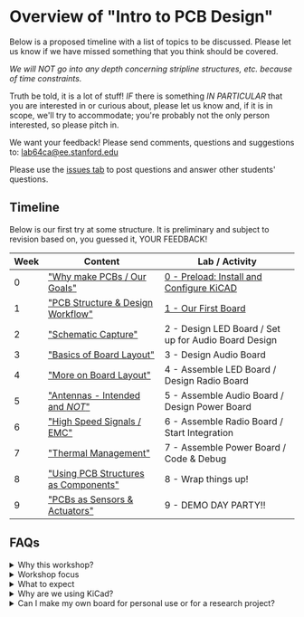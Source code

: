 # Overview of "Intro to PCB Design"
Below is a proposed timeline with a list of topics to be discussed. Please let us know if we have missed something that you think should be covered.

*We will NOT go into any depth concerning stripline structures, etc. because of time constraints.*

Truth be told, it is a lot of stuff! *IF* there is something *IN PARTICULAR* that you are interested in or curious about, please let us know and, if it is in scope, we'll try to accommodate; you're probably not the only person interested, so please pitch in.

We want your feedback! Please send comments, questions and suggestions to: lab64ca@ee.stanford.edu

Please use the [issues tab](../../issues) to post questions and answer other students' questions.

## Timeline
Below is our first try at some structure. It is preliminary and subject to revision based
on, you guessed it, YOUR FEEDBACK!

Week | Content | Lab / Activity
---- | ------- | -------------
0  | ["Why make PCBs / Our Goals"](Week_0/Week_0_Content) | [0 - Preload: Install and Configure KiCAD](Week_0/Week_0_Activity)
1  | ["PCB Structure & Design Workflow"](Week_1/Week_1_Content) | [1 - Our First Board](Week_1/Week_1_Activity)
2  | ["Schematic Capture"](Week_2/Week_2_Content) | 2 - Design LED Board / Set up for Audio Board Design
3  | ["Basics of Board Layout"](Week_3/Week_3_Content) | 3 - Design Audio Board
4  | ["More on Board Layout"](Week_4/Week_4_Content) | 4 - Assemble LED Board / Design Radio Board
5  | ["Antennas - Intended and *NOT*"](Week_5/Week_5_Content) | 5 - Assemble Audio Board / Design Power Board
6  | ["High Speed Signals / EMC"](Week_6/Week_6_Content) | 6 - Assemble Radio Board / Start Integration
7  | ["Thermal Management"](Week_7/Week_7_Content) | 7 - Assemble Power Board / Code & Debug
8  | ["Using PCB Structures as Components"](Week_8/Week_8_Content) | 8 - Wrap things up!
9  | ["PCBs as Sensors & Actuators"](Week_9/Week_9_Content) | 9 - DEMO DAY PARTY!!

## FAQs

<details>
  <summary>Why this workshop?</summary>
Here at Stanford there are many folks that make printed circuit boards (PCBs) for a variety
of reasons. Many have expressed interest in learning more about how to design PCBs. Hopefully
this material will provide a route to a more solid background in PCB design for those just
starting out.
In working with folks that "know what they are doing" we see an abundance of trouble with
the mechanical aspects of PCB design. In many cases, holes don't line up, heatsinks interfere
with enclosures, wires and cables have inadequate service loop and ineffective strain relief.
One of the goals for this material is to give you, the PCB designer, the tools and insight
that will enable you to avoid many of these problems and stop "spinning boards" just to get
the basics correct.
</details>

<details>
  <summary>Workshop focus</summary>
  
This is an **introductory** workshop. **No previous experience is required.** Since we will
emphasize basic connectivity, form, fit, and function it will be helpful (but **NOT REQUIRED**)
if you have some limited experience with a mechanical design program. Suitable programs
include SolidWorks, Fusion360, FreeCAD, or any similar program. SolidWorks and Fusion360
are available free of cost for students. Additionally, they are available on lab64 servers
and you can use them without needing to run a VM, etc. If you need help with this, please
contact the lab64 staff by sending an email to lab64ca@ee.stanford.edu

Many folks that "know what they are doing" want to jump straight to more advanced topics
such as microstrip design, integrated component design, etc. They want to do this before
mastering rudimentary things (e.g., board stack-up and materials). We will cover these and
other advanced topics in follow-on workshops (or you can actually take EE 251 and really
understand things!). THIS MATERIAL WILL GIVE YOU THE FOUNDATION FOR ADVANCED TOPICS.
To be clear, we all know that, in reality, we are working with electro-magnetic fields and
their propagation, but we are going to to use the "lumped element" approximation for these
discussions.
</details>

<details>
  <summary>What to expect</summary>
  
### What is the required time commitment?
We have often been asked about the expected time commitment; how many hours per week will
be needed. As always, the answer is it *depends*. For an experienced PCB designer, the labs
may only require a few (3-4) hours per week. But the target audience is **NOT** experienced
designers, so we estimate that the amount of time required will be between 5 - 10 hours per
week. And it may be uneven depending on your background.
  
### Sending PCBs out for fabrication
The whole point of this workshop is to master the process of designing PCBs, so naturally
you will need to send boards out for fabrication, otherwise how will you know how you are
doing? So we will et the expectation that you will send out "on average" **ONE BOARD PER
WEEK**.

### How will this work?
You will get either complete schematics or almost complete schematics. YOU WILL NOT BE DOING
CIRCUIT DESIGN OR SIMULATION FOR THIS WORKSHOP. You will then do all the PCB mechanical
design, layout, file generation, etc. required to send that week's board out for fabrication.
You will also be expected to learn to assemble and debug the boards you have designed.

### Why is this so free-form?
Because this is the first time we have offered this workshop we are not sure of all the
details. A lot of what will happen will depend on YOU, the participant. We are trying
to make this as useful to you as possible! So **please** let us know when you have questions,
concerns, or comments so we can respond.
</details>

<details>
  <summary>Why are we using KiCad?</summary>
KiCad is open-source, easy to use, and powerful. Almost everything we can do using commercial software like Altium can be done using KiCad. Once you become proficient using one layout tool, you'll find that other tools are very similar to use.
</details>  

<details>
  <summary>Can I make my own board for personal use or for a research project?</summary>
Yes, you may work on other boards in parallel to this workshop, but we want you to also work on making the designs we're providing. We'll do our best to answer any questions you might have on making pcb's for your own research project, but we cannot guarantee extensive help.
Since the board you're making is for *your* research, you will have to purchase it (and the required components) yourself or using your research funds.
</details>

